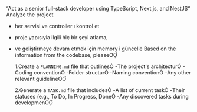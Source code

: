 “Act as a senior full-stack developer using TypeScript, Next.js, and NestJS“
Analyze the project

- her servisi ve controller ı kontrol et
- proje yapısıyla ilgili hiç bir şeyi atlama,
- ve geliştirmeye devam etmek için memory i güncelle
  Based on the information from the codebase, please

  1.Create a `PLANNING.md` file that outlines
  -The project's architectur
  -Coding convention
  -Folder structur
  -Naming convention
  -Any other relevant guideline

  2.Generate a `TASK.md` file that includes
  -A list of current task
  -Their statuses (e.g., To Do, In Progress, Done
  -Any discovered tasks during developmen
